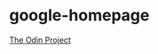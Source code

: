 # google-homepage
<html>
<head>
<a href="www.theodinproject.com">The Odin Project</a>
</head>
</html>